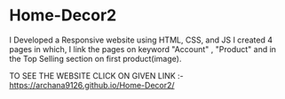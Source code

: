 # Home-Decor2
I Developed a Responsive website using HTML, CSS, and JS
I created 4 pages in which, I  link the pages on keyword "Account" , "Product" and in the Top Selling section on first product(image).

TO SEE THE WEBSITE CLICK ON GIVEN LINK :-
https://archana9126.github.io/Home-Decor2/
